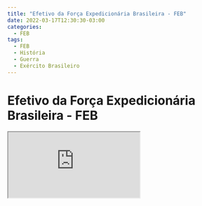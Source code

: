 ```yaml
---
title: "Efetivo da Força Expedicionária Brasileira - FEB"
date: 2022-03-17T12:30:30-03:00
categories:
  - FEB
tags:
  - FEB
  - História
  - Guerra
  - Exército Brasileiro
---
```


# Efetivo da Força Expedicionária Brasileira - FEB #
<iframe src="https://docs.google.com/spreadsheets/d/e/2PACX-1vQTDWD_-CF8Ktzz57Y8UprXT9v9N3ANUxdz53yQwY5B5E2xwg8mVSL_CsteyDZkC0HdcrauI-Pbw3X5/pubhtml?gid=1164489874&amp;single=true&amp;widget=true&amp;headers=false"></iframe>
